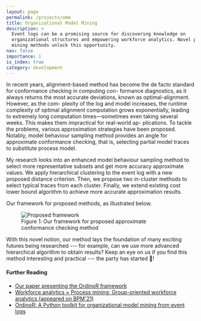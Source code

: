```yaml
---
layout: page
permalink: /projects/omm
title: Organizational Model Mining
description: >
  Event logs can be a promising source for discovering knowledge on 
  organizational structures and empowering workforce analytics. Novel process 
  mining methods unlock this opportunity.
nav: false
importance: 1
is_index: true
category: development
---
```


In recent years, alignment-based method has become the
de facto standard for conformance checking in computing con-
formance diagnostics, as it always returns the most accurate
deviations, known as optimal-alignment. However, as the com-
plexity of the log and model increases, the runtime complexity
of optimal alignment computation grows exponentially, leading
to extremely long computation times—sometimes even taking
several weeks. This makes them impractical for real-world ap-
plications. To tackle the problems, various approximation strategies
have been proposed. Notably, model behaviour sampling method provides 
an angle for approximate conformance checking, that is, selecting partial 
model traces to substitute process model.

My research looks into an enhanced model behaviour sampling method to 
select more representative subsets and get more accuracy approximate values.
We apply hierarchical clustering to the event log with a new proposed 
distance criterion. Then, we propose two in-cluster methods to select 
typical traces from each cluster. Finally, we extend existing cost lower 
bound algorithm to achieve more accurate approximation results.

Our framework for proposed methods, as illustrated below.

<div class="w-75 mx-auto d-block">
<figure class="figure">
  <img src="{{ '/assets/img/research-hierarchical/framework-hierarchical.svg' | relative_url }}"
  class="figure-img img-fluid rounded" 
  alt="Proposed framework">
  <figcaption class="figure-caption text-center">
    Figure 1: Our framework for proposed approximate conformance checking method
  </figcaption>
</figure>
</div>

With this novel notion, our method lays the foundation of many exciting
futures being researched --- for example, can we use more advanced hierarchical
algorithm to obtain results? Keep an eye on us if you find this method interesting 
and practical --- the party has started 🥳!

<!--
<nav>
  <div class="nav nav-tabs nav-justified mb-3" role="tablist">
    <a class="nav-item nav-link active" id="tab-discovery" data-toggle="tab" href="#tabc-discovery" role="tab" aria-controls="tabc-discovery" aria-selected="true">
      Model Discovery
    </a>
    <a class="nav-item nav-link" id="tab-conformance" data-toggle="tab" href="#tabc-conformance" role="tab" aria-controls="tabc-conformance" aria-selected="false">
      Conformance Checking
    </a>
    <a class="nav-item nav-link" id="tab-analysis" data-toggle="tab" href="#tabc-analysis" role="tab" aria-controls="tabc-analysis" aria-selected="false">
      Model Analysis
    </a>
    <a class="nav-item nav-link" id="tab-enhancement" data-toggle="tab" href="#tabc-enhancement" role="tab" aria-controls="tabc-enhancement" aria-selected="false">
      Model Enhancement
    </a>
  </div>
</nav>

<div class="tab-content">
  <div class="tab-pane fade show active" id="tabc-discovery" role="tabpanel" aria-labelledby="tab-discovery">
    TODO: Gif of discovery
  </div>
  <div class="tab-pane fade" id="tabc-conformance" role="tabpanel" aria-labelledby="tab-conformance">
    TODO: Gif of conformance
  </div>
  <div class="tab-pane fade" id="tabc-analysis" role="tabpanel" aria-labelledby="tab-analysis">
    TODO: Gif of analysis
  </div>
  <div class="tab-pane fade" id="tabc-enhancement" role="tabpanel" aria-labelledby="tab-enhancement">
    TODO: Gif of enhancement
  </div>
</div>
-->

#### Further Reading

- [Our paper presenting the OrdinoR framework][frameworkpaper]
- [Workforce analytics &times; Process mining: Group-oriented workforce
  analytics (appeared on BPM'21)][forestpaper]
- [OrdinoR: A Python toolkit for organizational model mining from event logs][rtdwebsite]
  
[rtdwebsite]: https://royjy.me/to/ordinor
[frameworkpaper]: https://ordinor.readthedocs.io/en/latest/citing.html
[forestpaper]: /projects/omm/forest
